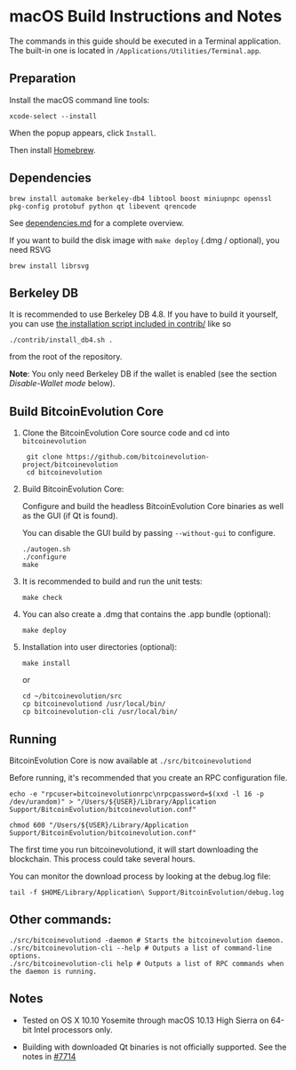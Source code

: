 macOS Build Instructions and Notes
====================================
The commands in this guide should be executed in a Terminal application.
The built-in one is located in `/Applications/Utilities/Terminal.app`.

Preparation
-----------
Install the macOS command line tools:

`xcode-select --install`

When the popup appears, click `Install`.

Then install [Homebrew](https://brew.sh).

Dependencies
----------------------

    brew install automake berkeley-db4 libtool boost miniupnpc openssl pkg-config protobuf python qt libevent qrencode

See [dependencies.md](dependencies.md) for a complete overview.

If you want to build the disk image with `make deploy` (.dmg / optional), you need RSVG

    brew install librsvg

Berkeley DB
-----------
It is recommended to use Berkeley DB 4.8. If you have to build it yourself,
you can use [the installation script included in contrib/](/contrib/install_db4.sh)
like so

```shell
./contrib/install_db4.sh .
```

from the root of the repository.

**Note**: You only need Berkeley DB if the wallet is enabled (see the section *Disable-Wallet mode* below).

Build BitcoinEvolution Core
------------------------

1. Clone the BitcoinEvolution Core source code and cd into `bitcoinevolution`

        git clone https://github.com/bitcoinevolution-project/bitcoinevolution
        cd bitcoinevolution

2.  Build BitcoinEvolution Core:

    Configure and build the headless BitcoinEvolution Core binaries as well as the GUI (if Qt is found).

    You can disable the GUI build by passing `--without-gui` to configure.

        ./autogen.sh
        ./configure
        make

3.  It is recommended to build and run the unit tests:

        make check

4.  You can also create a .dmg that contains the .app bundle (optional):

        make deploy

5.  Installation into user directories (optional):

        make install

    or

        cd ~/bitcoinevolution/src
        cp bitcoinevolutiond /usr/local/bin/
        cp bitcoinevolution-cli /usr/local/bin/

Running
-------

BitcoinEvolution Core is now available at `./src/bitcoinevolutiond`

Before running, it's recommended that you create an RPC configuration file.

    echo -e "rpcuser=bitcoinevolutionrpc\nrpcpassword=$(xxd -l 16 -p /dev/urandom)" > "/Users/${USER}/Library/Application Support/BitcoinEvolution/bitcoinevolution.conf"

    chmod 600 "/Users/${USER}/Library/Application Support/BitcoinEvolution/bitcoinevolution.conf"

The first time you run bitcoinevolutiond, it will start downloading the blockchain. This process could take several hours.

You can monitor the download process by looking at the debug.log file:

    tail -f $HOME/Library/Application\ Support/BitcoinEvolution/debug.log

Other commands:
-------

    ./src/bitcoinevolutiond -daemon # Starts the bitcoinevolution daemon.
    ./src/bitcoinevolution-cli --help # Outputs a list of command-line options.
    ./src/bitcoinevolution-cli help # Outputs a list of RPC commands when the daemon is running.

Notes
-----

* Tested on OS X 10.10 Yosemite through macOS 10.13 High Sierra on 64-bit Intel processors only.

* Building with downloaded Qt binaries is not officially supported. See the notes in [#7714](https://github.com/bitcoin/bitcoin/issues/7714)
